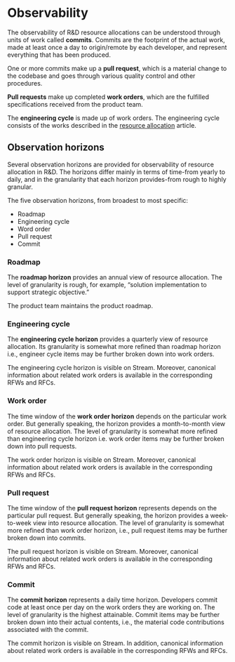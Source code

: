 
# Observability

The observability of R&D resource allocations can be understood through units of work called **commits**. Commits are the footprint of the actual work, made at least once a day to origin/remote by each developer, and represent everything that has been produced.

One or more commits make up a **pull request**, which is a material change to the codebase and goes through various quality control and other procedures.

**Pull requests** make up completed **work orders**, which are the fulfilled specifications received from the product team. 

The **engineering cycle** is made up of work orders. The engineering cycle consists of the works described in the [resource allocation](org/resource-allocation) article. 

## Observation horizons

Several observation horizons are provided for observability of resource allocation in R&D. The horizons differ mainly in terms of time-from yearly to daily, and in the granularity that each horizon provides-from rough to highly granular.

The five observation horizons, from broadest to most specific:

* Roadmap
* Engineering cycle
* Word order
* Pull request
* Commit

### Roadmap

The **roadmap horizon** provides an annual view of resource allocation. The level of granularity is rough, for example, “solution implementation to support strategic objective.”

The product team maintains the product roadmap.

### Engineering cycle

The **engineering cycle horizon** provides a quarterly view of resource allocation. Its granularity is somewhat more refined than roadmap horizon i.e., engineer cycle items may be further broken down into work orders.

The engineering cycle horizon is visible on Stream. Moreover, canonical information about related work orders is available in the corresponding RFWs and RFCs.

### Work order

The time window of the **work order horizon** depends on the particular work order. But generally speaking, the horizon provides a month-to-month view of resource allocation. The level of granularity is somewhat more refined than engineering cycle horizon i.e. work order items may be further broken down into pull requests.

The work order horizon is visible on Stream. Moreover, canonical information about related work orders is available in the corresponding RFWs and RFCs.

### Pull request

The time window of the **pull request horizon** represents depends on the particular pull request. But generally speaking, the horizon provides a week-to-week view into resource allocation. The level of granularity is somewhat more refined than work order horizon, i.e., pull request items may be further broken down into commits.

The pull request horizon is visible on Stream. Moreover, canonical information about related work orders is available in the corresponding RFWs and RFCs.

### Commit

The **commit horizon** represents a daily time horizon. Developers commit code at least once per day on the work orders they are working on. The level of granularity is the highest attainable. Commit items may be further broken down into their actual contents, i.e., the material code contributions associated with the commit.

The commit horizon is visible on Stream. In addition, canonical information about related work orders is available in the corresponding RFWs and RFCs.
